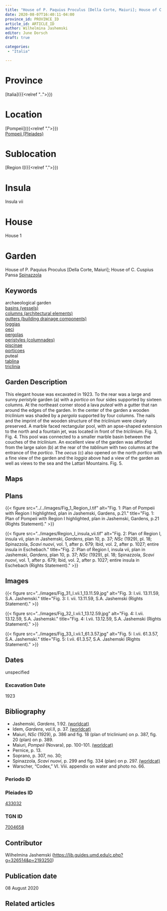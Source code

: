 ```yaml
---
title: "House of P. Paquius Proculus [Della Corte, Maiuri]; House of C. Cuspius Pansa [Spinazzola](I.vii.1)"
date: 2020-08-07T16:40:11-04:00
province_id: PROVINCE_ID
article_id: ARTICLE_ID
author: Wilhelmina Jashemski
editor: June Dorsch
draft: true

categories:
 - "Italia"

---
```


# Province

[Italia]({{<relref "..">}})

# Location

[Pompeii]({{<relref ".">}}) \
[Pompeii (Pleiades)](https://pleiades.stoa.org/places/433032)

# Sublocation

[Region I]({{<relref ".">}})

# Insula

Insula vii

# House

House 1

# Garden

House of P. Paquius Proculus [Della Corte, Maiuri]; House of C. Cuspius Pansa [Spinazzola](I.vii.1)

## Keywords

archaeological garden \
[basins (vessels)](http://vocab.getty.edu/page/aat/300045614) \
[columns (architectural elements)](http://vocab.getty.edu/page/aat/300001571) \
[gutters (building drainage components)](http://vocab.getty.edu/page/aat/300052565) \
[loggias](http://vocab.getty.edu/page/aat/300004137) \
[oeci](http://vocab.getty.edu/page/aat/300080791) \
[pergolas](http://vocab.getty.edu/page/aat/300006783) \
[peristyles (columnades)](http://vocab.getty.edu/page/aat/300004029) \
[piscinae]( http://vocab.getty.edu/page/aat/300375619) \
[porticoes](http://vocab.getty.edu/page/aat/300004145) \
puteal \
[tablina](http://vocab.getty.edu/page/aat/300004180) \
[triclinia](http://vocab.getty.edu/page/aat/300004359)

## Garden Description

This elegant house was excavated in 1923. To the rear was a large and sunny *peristyle* garden (a) with a *portico* on four sides supported by sixteen columns. At the northeast corner stood a lava *puteal* with a gutter that ran around the edges of the garden. In the center of the garden a wooden *triclinium* was shaded by a *pergola* supported by four columns. The nails and the imprint of the wooden structure of the *triclinium* were clearly preserved. A marble faced rectangular pool, with an apse-shaped extension to the north and a fountain jet, was located in front of the *triclinium*. Fig. 3, Fig. 4. This pool was connected to a smaller marble basin between the couches of the *triclinium*. An excellent view of the garden was afforded from the large salon (b) at the rear of the *tablinum* with two columns at the entrance of the *portico*. The *oecus* (c) also opened on the north *portico* with a fine view of the garden and the *loggia* above had a view of the garden as well as views to the sea and the Lattari Mountains. Fig. 5.

## Maps

<!--
OLD WAY (DO NOT USE)
![alt_text](../../images/image_name.ext)
*CAPTION*

NEW WAY ↓↓↓↓
{{< figure src="../../images/image_name.ext" alt="ALT_TEXT" title="CAPTION" >}}
-->

## Plans

{{< figure src="../../images/Fig_1_Region_I.tif" alt="Fig. 1: Plan of Pompeii with Region I highlighted, plan in Jashemski, Gardens, p.21." title="Fig. 1: Plan of Pompeii with Region I highlighted, plan in Jashemski, Gardens, p.21 (Rights Statement)." >}}

{{< figure src="../images/Region_I_insula_vii.tif" alt="Fig. 2: Plan of Region I, insula vii, plan in Jashemski, *Gardens*, plan 10, p. 37; *NSc* (1929), pl. 18; Spinazzola, *Scavi nuovi*, vol. 1, after p. 679; Ibid, vol. 2, after p. 1027; entire insula in Eschebach." title="Fig. 2: Plan of Region I, insula vii, plan in Jashemski, *Gardens*, plan 10, p. 37; *NSc* (1929), pl. 18; Spinazzola, *Scavi nuovi*, vol. 1, after p. 679; Ibid, vol. 2, after p. 1027; entire insula in Eschebach (Rights Statement)." >}}

## Images

{{< figure src="../images/Fig_31_I.vii.1_13.11.59.jpg" alt="Fig. 3: I.vii. 13.11.59, S.A. Jashemski." title="Fig. 3: I. vii. 13.11.59, S.A. Jashemski (Rights Statement)." >}}

{{< figure src="../images/Fig_32_I.vii.1_13.12.59.jpg" alt="Fig. 4: I.vii. 13.12.59, S.A. Jashemski." title="Fig. 4: I.vii. 13.12.59, S.A. Jashemski (Rights Statement)." >}}

{{< figure src="../images/Fig_33_I.vii.1_61.3.57.jpg" alt="Fig. 5: I.vii. 61.3.57, S.A. Jashemski." title="Fig. 5: I.vii. 61.3.57, S.A. Jashemski (Rights Statement)." >}}

## Dates

unspecified

### Excavation Date

1923

## Bibliography

* Jashemski, *Gardens*, 1:92. [(worldcat)](http://www.worldcat.org/oclc/884024123)
* Idem, *Gardens*, vol.II, p. 37. [(worldcat)](http://www.worldcat.org/oclc/921816405)
* Maiuri, *NSc* (1929), p. 386 and fig. 18 (plan of triclinium) on p. 387, fig. 20 (plan) on p. 389.
* Maiuri, *Pompeii* (Novara), pp. 100-101. [(worldcat)](http://www.worldcat.org/oclc/470375462)
* Pernice, p. 13.
* Soprano, p. 307, no. 30;
* Spinazzola, *Scavi nuovi*, p. 299 and fig. 334 (plan) on p. 297. [(worldcat)](http://www.worldcat.org/oclc/883858580)
* Warscher, “Codex,” VI. Viii. appendix on water and photo no. 66.

### Periodo ID

<!-- [PERIODO_ID](https://pleiades.stoa.org/places/PLEIADES_ID) -->

### Pleiades ID

[433032](https://pleiades.stoa.org/places/433032)

### TGN ID

[7004658](http://vocab.getty.edu/page/tgn/7004658)

## Contributor

Wilhelmina Jashemski (https://lib.guides.umd.edu/c.php?g=326514&p=2193250)

## Publication date

08 August 2020

## Related articles

<!-- Links to other related articles. Leave blank for now -->
